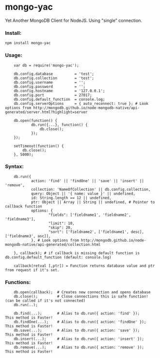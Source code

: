 mongo-yac
========

Yet Another MongoDB Client for NodeJS.
Using "single" connection.

### Install:

    npm install mongo-yac
    
### Usage:

        var db = require('mongo-yac');

        db.config.database          = 'test';
        db.config.collection        = 'test';
        db.config.username          = '';
        db.config.password          = '';
        db.config.hostname          = '127.0.0.1';
        db.config.port              = 27017;
        db.config.default_function  = console.log;
        db.config.serverOptions     = { auto_reconnect: true }; # Look options from http://mongodb.github.io/node-mongodb-native/api-generated/server.html?highlight=server

        db.open(function() {
                db.run({...}, function() {
                    db.close();
                });
        });
            
        setTimeout(function() {
            db.close();
        }, 5000);
        
### Syntax:

        db.run({
                action: 'find' || 'findOne' || 'save' || 'insert' || 'remove',
                collection: 'NameOfCollection' || db.config.collection,
                query: Object || '{ name: value }' || undefined,
                id: String.length == 12 || undefined,
                ptr: Object || Array || String || undefined, # Pointer to callback function
                options: {
                        "fields": ['fieldname1', 'fieldname2', 'fieldname3'],
                        "limit": 10,
                        "skip": 20,
                        "sort": ['fieldname2', ['fieldname1', desc], ['fieldname3', asc]],
                }, # Look options from http://mongodb.github.io/node-mongodb-native/api-generated/collection.html

        }, callback); # if callback is missing default function is db.config.default_function (default: console.log)

        callback(retval [,ptr]) = Function returns database value and ptr from request if it's set.
                
### Functions:

        db.open(callback);  # Creates new connection and opens database
        db.close();         # Close connections this is safe function! (can be called if it's not connected) 
        db.run(..);         

        db.find(...);       # Alias to db.run({ action: 'find' });      This method is Faster!
        db.findOne(...);    # Alias to db.run({ action: 'findOne' });   This method is Faster!
        db.save(...);       # Alias to db.run({ action: 'save' });      This method is Faster!
        db.insert(...);     # Alias to db.run({ action: 'insert' });    This method is Faster!
        db.remove(...);     # Alias to db.run({ action: 'remove' });    This method is Faster!
